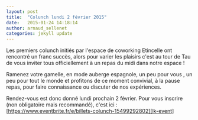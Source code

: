 ```yaml
---
layout: post
title:  "Colunch lundi 2 février 2015"
date:   2015-01-24 14:18:14
author: arnaud_sellenet
categories: jekyll update
---
```

Les premiers colunch initiés par l'espace de coworking Etincelle ont rencontré un franc succès, alors pour varier les plaisirs c'est au tour de Tau de vous inviter tous officiellement à un repas du midi dans notre espace !
<!--break-->
Ramenez votre gamelle, en mode auberge espagnole, un peu pour vous , un peu pour tout le monde et profitons de ce moment convivial, à la pause repas, pour faire connaissance ou discuter de nos expériences.

Rendez-vous est donc donné lundi prochain 2 février. Pour vous inscrire (non obligatoire mais recommandé), c'est ici : [https://www.eventbrite.fr/e/billets-colunch-15499292802][lk-event]

[lk-event]: https://www.eventbrite.fr/e/billets-colunch-15499292802
